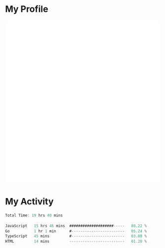 # My Profile
<img src="https://raw.githubusercontent.com/akmallxx/akmallxx/2f2d024a644949a61dbc923da84b9875860856d3/github-metrics.svg"/>

# My Activity
<!--START_SECTION:waka-->

```rust
Total Time: 19 hrs 40 mins

JavaScript   15 hrs 46 mins  ####################-----   80.22 %
Go           1 hr 1 min      #------------------------   05.24 %
TypeScript   45 mins         #------------------------   03.88 %
HTML         14 mins         -------------------------   01.20 %
```

<!--END_SECTION:waka-->
